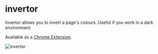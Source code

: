 # invertor

Invertor allows you to invert a page's colours. Useful if you work in a dark environment.

Available as a [Chrome Extension](https://chrome.google.com/webstore/detail/invertor/fbocidnbecgipkepmkjooiopdameppkf?hl=en-US).

![invertor](https://cloud.githubusercontent.com/assets/1047502/21537179/54397438-cd5b-11e6-89af-6752f33fbdc6.gif)
